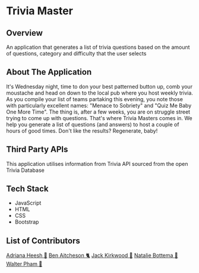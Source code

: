 # Trivia Master

## Overview

An application that generates a list of trivia questions based on the amount of questions, category and difficulty that the user selects

## About The Application

It's Wednesday night, time to don your best patterned button up, comb your moustache and head on down to the local pub where you host weekly trivia. As you compile your list of teams partaking this evening, you note those with particularly excellent names: "Menace to Sobriety" and "Quiz Me Baby One More Time".
The thing is, after a few weeks, you are on struggle street trying to come up with questions. That's where Trivia Masters comes in. We help you generate a list of questions (and answers) to host a couple of hours of good times. Don't like the results? Regenerate, baby!

## Third Party APIs

This application utilises information from Trivia API sourced from the open Trivia Database

## Tech Stack 

- JavaScript
- HTML
- CSS
- Bootstrap

## List of Contributors 

<a href="https://github.com/adrianaheesh">Adriana Heesh 🦩</a>
<a href="https://github.com/benaitcheson">Ben Aitcheson 🐈</a>
<a href="https://github.com/jkirky82">Jack Kirkwood 🦖</a>
<a href="https://github.com/NatalieLouise91/">Natalie Bottema 👀</a>
<a href="https://github.com/wpham1">Walter Pham 🤠</a>
